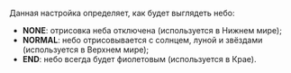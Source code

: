 Данная настройка определяет, как будет выглядеть небо:

- **NONE**: отрисовка неба отключена (используется в Нижнем мире);
- **NORMAL**: небо отрисовывается с солнцем, луной и звёздами (используется в Верхнем мире);
- **END**: небо всегда будет фиолетовым (используется в Крае).